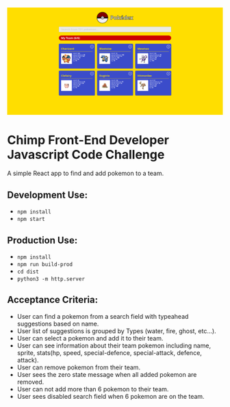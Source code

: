 ![](screenshot.png)

# Chimp Front-End Developer Javascript Code Challenge

A simple React app to find and add pokemon to a team.

## Development Use:
- `npm install`
- `npm start`

## Production Use:
- `npm install`
- `npm run build-prod`
- `cd dist`
- `python3 -m http.server`

## Acceptance Criteria:
- User can find a pokemon from a search field with typeahead suggestions based on name.
- User list of suggestions is grouped by Types (water, fire, ghost, etc...).
- User can select a pokemon and add it to their team.
- User can see information about their team pokemon including name, sprite, stats(hp, speed, special-defence, special-attack, defence, attack).
- User can remove pokemon from their team.
- User sees the zero state message when all added pokemon are removed.
- User can not add more than 6 pokemon to their team.
- User sees disabled search field when 6 pokemon are on the team.
